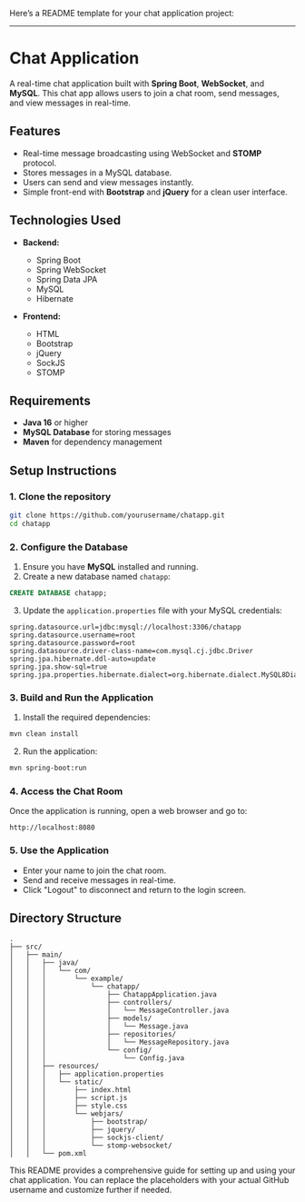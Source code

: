 Here’s a README template for your chat application project:

---

# Chat Application

A real-time chat application built with **Spring Boot**, **WebSocket**, and **MySQL**. This chat app allows users to join a chat room, send messages, and view messages in real-time.

## Features

- Real-time message broadcasting using WebSocket and **STOMP** protocol.
- Stores messages in a MySQL database.
- Users can send and view messages instantly.
- Simple front-end with **Bootstrap** and **jQuery** for a clean user interface.

## Technologies Used

- **Backend:**
  - Spring Boot
  - Spring WebSocket
  - Spring Data JPA
  - MySQL
  - Hibernate

- **Frontend:**
  - HTML
  - Bootstrap
  - jQuery
  - SockJS
  - STOMP

## Requirements

- **Java 16** or higher
- **MySQL Database** for storing messages
- **Maven** for dependency management

## Setup Instructions

### 1. Clone the repository

```bash
git clone https://github.com/yourusername/chatapp.git
cd chatapp
```

### 2. Configure the Database

1. Ensure you have **MySQL** installed and running.
2. Create a new database named `chatapp`:

```sql
CREATE DATABASE chatapp;
```

3. Update the `application.properties` file with your MySQL credentials:

```properties
spring.datasource.url=jdbc:mysql://localhost:3306/chatapp
spring.datasource.username=root
spring.datasource.password=root
spring.datasource.driver-class-name=com.mysql.cj.jdbc.Driver
spring.jpa.hibernate.ddl-auto=update
spring.jpa.show-sql=true
spring.jpa.properties.hibernate.dialect=org.hibernate.dialect.MySQL8Dialect
```

### 3. Build and Run the Application

1. Install the required dependencies:

```bash
mvn clean install
```

2. Run the application:

```bash
mvn spring-boot:run
```

### 4. Access the Chat Room

Once the application is running, open a web browser and go to:

```
http://localhost:8080
```

### 5. Use the Application

- Enter your name to join the chat room.
- Send and receive messages in real-time.
- Click "Logout" to disconnect and return to the login screen.

## Directory Structure

```
.
├── src/
│   ├── main/
│   │   ├── java/
│   │   │   └── com/
│   │   │       └── example/
│   │   │           └── chatapp/
│   │   │               ├── ChatappApplication.java
│   │   │               ├── controllers/
│   │   │               │   └── MessageController.java
│   │   │               ├── models/
│   │   │               │   └── Message.java
│   │   │               ├── repositories/
│   │   │               │   └── MessageRepository.java
│   │   │               └── config/
│   │   │                   └── Config.java
│   │   ├── resources/
│   │   │   ├── application.properties
│   │   │   └── static/
│   │   │       ├── index.html
│   │   │       ├── script.js
│   │   │       ├── style.css
│   │   │       └── webjars/
│   │   │           ├── bootstrap/
│   │   │           ├── jquery/
│   │   │           ├── sockjs-client/
│   │   │           └── stomp-websocket/
│   │   └── pom.xml
```


This README provides a comprehensive guide for setting up and using your chat application. You can replace the placeholders with your actual GitHub username and customize further if needed.
